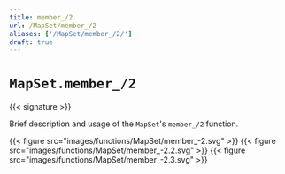 ```yaml
---
title: member_/2
url: /MapSet/member_/2
aliases: ['/MapSet/member_/2/']
draft: true
---
```


# `MapSet.member_/2`

{{< signature >}}

Brief description and usage of the `MapSet`'s `member_/2` function.

{{< figure src="images/functions/MapSet/member_-2.svg" >}}
{{< figure src="images/functions/MapSet/member_-2.2.svg" >}}
{{< figure src="images/functions/MapSet/member_-2.3.svg" >}}
